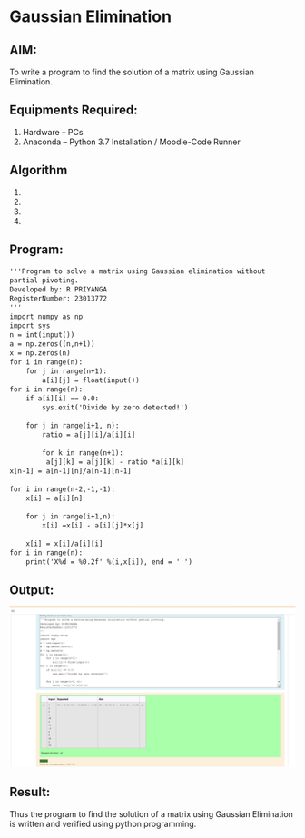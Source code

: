 # Gaussian Elimination

## AIM:
To write a program to find the solution of a matrix using Gaussian Elimination.

## Equipments Required:
1. Hardware – PCs
2. Anaconda – Python 3.7 Installation / Moodle-Code Runner

## Algorithm
1. 
2. 
3. 
4. 

## Program:
```
'''Program to solve a matrix using Gaussian elimination without partial pivoting.
Developed by: R PRIYANGA
RegisterNumber: 23013772
'''
import numpy as np
import sys
n = int(input())
a = np.zeros((n,n+1))
x = np.zeros(n)
for i in range(n):
    for j in range(n+1):
        a[i][j] = float(input()) 
for i in range(n): 
    if a[i][i] == 0.0:
        sys.exit('Divide by zero detected!')

    for j in range(i+1, n):
        ratio = a[j][i]/a[i][i]
        
        for k in range(n+1):
         a[j][k] = a[j][k] - ratio *a[i][k]
x[n-1] = a[n-1][n]/a[n-1][n-1]

for i in range(n-2,-1,-1):
    x[i] = a[i][n]

    for j in range(i+1,n):
        x[i] =x[i] - a[i][j]*x[j]

    x[i] = x[i]/a[i][i]
for i in range(n):
    print('X%d = %0.2f' %(i,x[i]), end = ' ')
```

## Output:
![OUTPUT](ge.png)


## Result:
Thus the program to find the solution of a matrix using Gaussian Elimination is written and verified using python programming.

